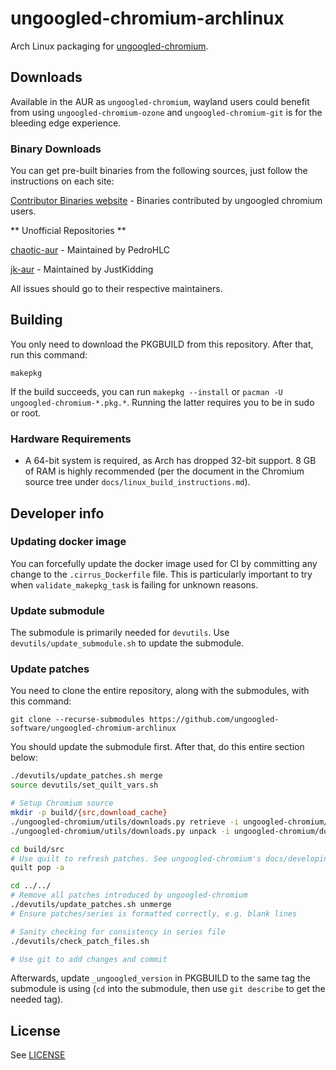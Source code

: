 # ungoogled-chromium-archlinux

Arch Linux packaging for [ungoogled-chromium](//github.com/Eloston/ungoogled-chromium).

## Downloads

Available in the AUR as `ungoogled-chromium`, wayland users could benefit from using `ungoogled-chromium-ozone` and `ungoogled-chromium-git` is for the bleeding edge experience.

### Binary Downloads

You can get pre-built binaries from the following sources, just follow the instructions on each site:

[Contributor Binaries website](//ungoogled-software.github.io/ungoogled-chromium-binaries/) - Binaries
contributed by ungoogled chromium users.

** Unofficial Repositories **

[chaotic-aur](https://lonewolf.pedrohlc.com/chaotic-aur/) - Maintained by PedroHLC

[jk-aur](https://github.com/jstkdng/aur) - Maintained by JustKidding

All issues should go to their respective maintainers.

## Building

You only need to download the PKGBUILD from this repository. After that, run this command:

```
makepkg
```

If the build succeeds, you can run `makepkg --install` or `pacman -U ungoogled-chromium-*.pkg.*`. Running the latter requires you to be in sudo or root.

### Hardware Requirements

* A 64-bit system is required, as Arch has dropped 32-bit support. 8 GB of RAM is highly recommended (per the document in the Chromium source tree under `docs/linux_build_instructions.md`).

## Developer info

### Updating docker image

You can forcefully update the docker image used for CI by committing any
change to the `.cirrus_Dockerfile` file. This is particularly important to
try when `validate_makepkg_task` is failing for unknown reasons.

### Update submodule

The submodule is primarily needed for `devutils`. Use `devutils/update_submodule.sh` to update the submodule.

### Update patches

You need to clone the entire repository, along with the submodules, with this command:

`git clone --recurse-submodules https://github.com/ungoogled-software/ungoogled-chromium-archlinux`

You should update the submodule first. After that, do this entire section below:

```sh
./devutils/update_patches.sh merge
source devutils/set_quilt_vars.sh

# Setup Chromium source
mkdir -p build/{src,download_cache}
./ungoogled-chromium/utils/downloads.py retrieve -i ungoogled-chromium/downloads.ini -c build/download_cache
./ungoogled-chromium/utils/downloads.py unpack -i ungoogled-chromium/downloads.ini -c build/download_cache build/src

cd build/src
# Use quilt to refresh patches. See ungoogled-chromium's docs/developing.md section "Updating patches" for more details
quilt pop -a

cd ../../
# Remove all patches introduced by ungoogled-chromium
./devutils/update_patches.sh unmerge
# Ensure patches/series is formatted correctly, e.g. blank lines

# Sanity checking for consistency in series file
./devutils/check_patch_files.sh

# Use git to add changes and commit
```

Afterwards, update `_ungoogled_version` in PKGBUILD to the same tag the submodule is using (`cd` into the submodule, then use `git describe` to get the needed tag).

## License

See [LICENSE](LICENSE)
